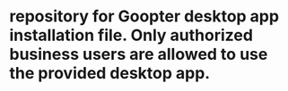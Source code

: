 # repository for Goopter desktop app installation file. Only authorized business users are allowed to use the provided desktop app.
